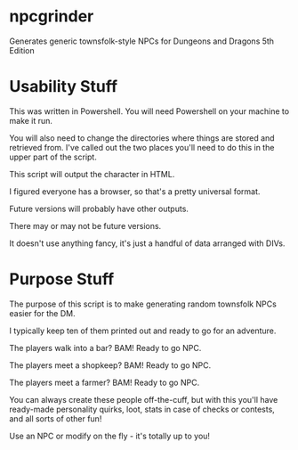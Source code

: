 # npcgrinder
Generates generic townsfolk-style NPCs for Dungeons and Dragons 5th Edition

# Usability Stuff
This was written in Powershell. You will need Powershell on your machine to make it run.

You will also need to change the directories where things are stored and retrieved from. I've called out the two places you'll need to do this in the upper part of the script.

This script will output the character in HTML.

I figured everyone has a browser, so that's a pretty universal format.

Future versions will probably have other outputs.

There may or may not be future versions.

It doesn't use anything fancy, it's just a handful of data arranged with DIVs.

# Purpose Stuff
The purpose of this script is to make generating random townsfolk NPCs easier for the DM.

I typically keep ten of them printed out and ready to go for an adventure.

The players walk into a bar? BAM! Ready to go NPC.

The players meet a shopkeep? BAM! Ready to go NPC.

The players meet a farmer? BAM! Ready to go NPC.

You can always create these people off-the-cuff, but with this you'll have ready-made personality quirks, loot, stats in case of checks or contests, and all sorts of other fun!

Use an NPC or modify on the fly - it's totally up to you!

